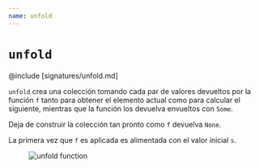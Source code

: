 ```yaml
---
name: unfold
---
```


# `unfold`

@include [signatures/unfold.md]

`unfold` crea una colección tomando cada par de valores devueltos por la función `f` tanto para obtener el elemento actual como para calcular el siguiente, mientras que la función los devuelva envueltos con `Some`.

Deja de construir la colección tan pronto como `f` devuelva `None`.

La primera vez que `f` es aplicada es alimentada con el valor inicial `s`.

<figure class="diagram">
  <img src="../images/unfold.svg" alt="unfold function">
  <!-- <figcaption class="diagram-desc"></figcaption> -->
</figure>
